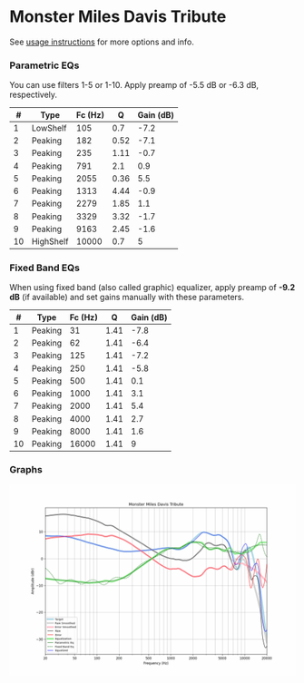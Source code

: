 # Monster Miles Davis Tribute
See [usage instructions](https://github.com/jaakkopasanen/AutoEq#usage) for more options and info.

### Parametric EQs
You can use filters 1-5 or 1-10. Apply preamp of -5.5 dB or -6.3 dB, respectively.

|   # | Type      |   Fc (Hz) |    Q |   Gain (dB) |
|-----|-----------|-----------|------|-------------|
|   1 | LowShelf  |       105 | 0.7  |        -7.2 |
|   2 | Peaking   |       182 | 0.52 |        -7.1 |
|   3 | Peaking   |       235 | 1.11 |        -0.7 |
|   4 | Peaking   |       791 | 2.1  |         0.9 |
|   5 | Peaking   |      2055 | 0.36 |         5.5 |
|   6 | Peaking   |      1313 | 4.44 |        -0.9 |
|   7 | Peaking   |      2279 | 1.85 |         1.1 |
|   8 | Peaking   |      3329 | 3.32 |        -1.7 |
|   9 | Peaking   |      9163 | 2.45 |        -1.6 |
|  10 | HighShelf |     10000 | 0.7  |         5   |

### Fixed Band EQs
When using fixed band (also called graphic) equalizer, apply preamp of **-9.2 dB** (if available) and set gains manually with these parameters.

|   # | Type    |   Fc (Hz) |    Q |   Gain (dB) |
|-----|---------|-----------|------|-------------|
|   1 | Peaking |        31 | 1.41 |        -7.8 |
|   2 | Peaking |        62 | 1.41 |        -6.4 |
|   3 | Peaking |       125 | 1.41 |        -7.2 |
|   4 | Peaking |       250 | 1.41 |        -5.8 |
|   5 | Peaking |       500 | 1.41 |         0.1 |
|   6 | Peaking |      1000 | 1.41 |         3.1 |
|   7 | Peaking |      2000 | 1.41 |         5.4 |
|   8 | Peaking |      4000 | 1.41 |         2.7 |
|   9 | Peaking |      8000 | 1.41 |         1.6 |
|  10 | Peaking |     16000 | 1.41 |         9   |

### Graphs
![](./Monster%20Miles%20Davis%20Tribute.png)
